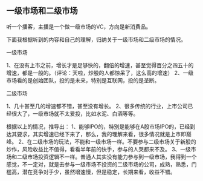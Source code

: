## 一级市场和二级市场

听一个播客，主播是一个做一级市场的VC，方向是新消费品。

下面我根据听到的内容和自己的理解，归纳关于一级市场和二级市场的情况。

一级市场

1、在没有上市之前，增长才是足够快的，翻倍的增速，甚至觉得百分之四五十的增速，都是一般的。（评论：天啦，炒股的人都惊呆了，这么高的增速）
2、一级市场看的是创始团队，投的是未来，特别是互联网，投的是垄断。

二级市场

1、几十甚至几的增速都不错，甚至没有增长。
2、很多传统的行业，上市公司已经很大了，一级市场就不太爱投，比如水泥、白酒等等。

根据以上的情况，推导出：
1、能够IPO的，特别是能够在A股市场IPO的，已经到达其要求，其实增速已经下来了，那么，我的理解来看，很多情况就是上市即巅峰。
2、在二级市场的玩法，不能和一级市场一样。不要参与二级市场关于新股的炒作，风险收益比不值得，看看半年前的快手，参与的人哭都来不及。
3、一级市场和二级市场投资逻辑不一样。普通人其实没有能力参与到一级市场，我得到一个感觉，不一定对，就是去参与一级市场不投资的二级市场的公司，成熟，熟悉，门槛高，潜在竞争对手少，虽然增速慢，但是稳定，长期来看，收益不错。
